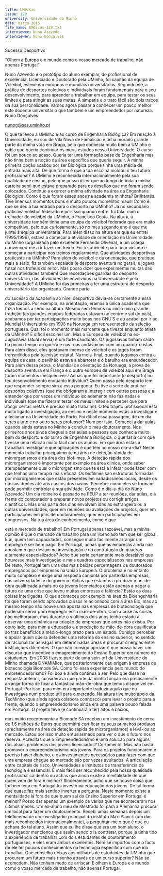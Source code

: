 ```yaml
---
title: UMDicas
issue: 129
university: Universidade do Minho
date: março 2015
file_name: UMdicas-129.txt
interviewee: Nuno Azevedo
interviewer: Nuno Gonçalves
---
```


Sucesso Desportivo

“Olhem a Europa e o mundo como o vosso mercado de trabalho, não apenas Portugal”

Nuno Azevedo
 é o protótipo do aluno exemplar, do
profissional de excelência. Licenciado e Doutorado
pela UMinho, foi capitão da equipa de Voleibol, esteve em europeus e mundiais universitários. Segundo
ele, a prática de desportos coletivos e individuais
foram fundamentais para o seu desenvolvimento,
para aprender a trabalhar em equipa, para testar os
seus limites e para atingir as suas metas. A simpatia
e o trato fácil são dois traços da sua personalidade.
Vamos agora passar a conhecer um pouco melhor
este docente universitário que também é um empreendedor por natureza.
Nuno Gonçalves

nunog@sas.uminho.pt

O que te levou à UMinho e ao curso de Engenharia Biológica?
Em relação à Universidade, eu sou de Vila Nova de
Famalicão e tinha morado grande parte da minha
vida em Braga, pelo que conhecia muito bem a UMinho e sabia que queria continuar os meus estudos
nessa Universidade. O curso foi um pouco ao acaso. Queria ter uma formação base de Engenharia
mas não tinha bem a noção da área específica que
queria seguir. A minha primeira opção acabou por
ser Biológica porque tinha uma média de entrada
mais alta.
De que forma é que a tua escolha moldou o
teu futuro profissional?
A UMinho é reconhecida internacionalmente pela
sua qualidade de ensino, pelo que posso dizer que
ao longo de toda a minha carreira senti que estava
preparado para os desafios que me foram sendo colocados. Continuo a exercer a minha atividade na
área da Engenharia Biológica.
Como é que foram esses anos na academia
minhota?
Brilhantes. Tive imensos momentos bons e muito
poucos momentos maus!
Como é que se deu a tua entrada para o desporto na UMinho?
Já no secundário praticava voleibol federado e por
isso quando entrei fui falar com o treinador de voleibol da UMinho, o Francisco Costa. Na altura, a
universidade também tinha uma equipa de voleibol
federada que era muito competitiva, pelo que curiosamente, só no meu segundo ano é que me juntei
à equipa universitária. Para além disso na altura
em que eu entrei (1995/1996), estava a começar
a atividade de orientação na Universidade do Minho
(organizada pelo excelente Fernando Oliveira), e um
colega convenceu-me a ir fazer um treino. Foi o suficiente para ficar viciado e começar a participar nos
treinos regularmente.
Que atividades desportivas praticaste na
UMinho?
Para além do voleibol e da orientação, que pratiquei
mais a sério, fiz também escalada (e desporto aventura no geral), e jogava futsal nos troféus do reitor.
Mas posso dizer que experimentei muitas das outras
atividades também!
Que recordações guardas do desporto universitário, das atividades desenvolvidas na
Universidade e pela Universidade?
A UMinho foi das primeiras a ter uma estrutura de
desporto universitário tão organizada. Grande parte

do sucesso da academia ao nível desportivo devia-se certamente a essa organização. Por exemplo, na
orientação, eramos a única academia que fazia treinos a sério na altura. Mesmo sem termos no início
uma grande tradição (as grandes equipas federadas
estavam no centro e sul do país), acabamos por ter
participações muito boas nos CNU’S e eu acabei por
ir ao Mundial Universitário em 1998 na Noruega em
representação da seleção portuguesa.
Qual foi o momento mais marcante que tiveste enquanto atleta da UMinho?
É difícil escolher um. Mas o Europeu de voleibol na
ex-Jugoslávia (atual sérvia) é um forte candidato. Os
jugoslavos tinham saído há pouco tempo da guerra e nas ruas andávamos com um guarda-costas.
Para além disso, eles gostavam imenso de voleibol
e os jogos foram transmitidos pela televisão estatal.
Na meia-final, quando jogamos contra a equipa da
casa, o pavilhão estava a abarrotar e o barulho era
ensurdecedor. Para além dessa prova, o Mundial de
orientação da Noruega, a prova de desporto aventura em França e o outro europeu de voleibol aqui em
Braga foram momentos inesquecíveis!
Achas que foi importante (o desporto) no teu
desenvolvimento enquanto indivíduo?
Quem passa pelo desporto tem que responder sempre sim a essa pergunta. Eu tive a sorte de praticar
desportos coletivos (que me obrigaram a interagir
com outras pessoas e a entender que por vezes um
indivíduo isoladamente não faz nada) e individuais
(que me fizeram testar os meus limites e perceber
que para atingir certas metas é preciso muito trabalho).
O teu trajeto profissional está muito ligado à
investigação, ao ensino e neste momento estás a investigar e a lecionar na Universidade
do Porto. Foi difícil essa passagem, de um dia
seres aluno e no outro seres professor?
Nem por isso. Comecei a dar aulas quando ainda
estava no Minho a concluir o meu doutoramento.
Nos primeiros anos ainda cheguei a dar aulas a
pessoas que conhecia muito bem do desporto e do
curso de Engenharia Biológica, o que fazia com que
tivesse uma relação muito fácil com os alunos.
Em que área estás a trabalhar/investigar e
que aplicações é que tem no nosso dia-a-dia?
Neste momento trabalho principalmente na área de
deteção rápida de microrganismos e na área dos
biofilmes. A deteção rápida dos microrganismos é
importante por exemplo na área clinica, onde saber
atempadamente qual o microrganismo que te está a
infetar pode fazer com que tenhas uma terapia mais
eficaz. Os biofilmes são estruturas formadas por microrganismos que estão presentes em variadíssimos
locais, desde os nossos dentes até aos cascos dos
navios. Perceber como eles se formam pode permitir controlar a sua atividade.
Como é o dia-a-dia do Nuno Azevedo?
Um dia rotineiro é passado na FEUP a ter reuniões,
dar aulas, e à frente do computador a preparar novos projetos ou corrigir artigos científicos. Mas uma
parte dos dias envolvem idas ao estrangeiro ou a outras universidades, quer em reuniões ou avaliações
de projetos, quer em participações em júris de doutoramento, quer em participações em congressos.
Na tua área de conhecimento, como é que

está o mercado de
trabalho?
Em Portugal apenas
razoável, mas a minha
opinião é que o mercado de trabalho para um
licenciado tem que ser
global. E aí, quem tem
capacidades, consegue
muito facilmente arranjar um emprego e ser
bem pago.
Em Portugal, achas
que as empresas ainda não apostam o que
deviam na investigação e na contratação
de quadros altamente especializados?
Acho que seria certamente mais desejável
que houvesse mais
investigação e mais quadros especializados nas
empresas. De resto, Portugal tem uma das mais
baixas percentagens de doutorados empregados
por empresas na União Europeia. O problema é no
entanto muito complexo e exige uma resposta conjunta por parte das empresas, das universidades e
do governo.
Achas que estamos a produzir mão-de-obra
qualificada a mais ou os jovens licenciados
estão apenas a pagar a fatura de uma crise
que levou muitas empresas à falência?
Estão as duas coisas interligadas. O que aconteceu
por exemplo na área da Bioengenharia foi que foram
sendo aprovados cursos relacionados com a área
Bio, mas ao mesmo tempo não houve uma aposta
nas empresas de biotecnologia que poderiam servir
para empregar essa mão-de-obra. Com a crise as
coisas não melhoraram, mas durante o s últimos
dois anos tenho estado a observar uma dinâmica
na criação de empresas que antes não existia. Por
outro lado, para mim a educação e a produção de
mão-de-obra qualificada só traz benefícios a médio-longo prazo para um estado. Consigo perceber e
apoiar quem queira defender uma reforma do ensino superior, no sentido de racionalizar as vagas
em determinadas áreas e procurar sinergias entre
instituições diferentes. O que não consigo aprovar
é que possa haver um discurso que incentive o
emagrecimento do Ensino Superior em número de
estudantes.
Em 2008 fizeste parte de uma spin-off da
Universidade do Minho chamada DNAMiMics, que posteriormente deu origem à empresa de biotecnologia Biomode SA. Como foi
essa experiência pelo mundo do empreendedorismo?
Foi boa e ainda continua a ser. Pelo que disse na
resposta anterior, considerava que parte da minha
função era precisamente arranjar forma de fixar a
fantástica mão-de-obra que temos disponível em
Portugal. Por isso, para mim era importante traduzir
aquilo que eu investigava num produto útil para o
mercado. Na altura tive muito apoio da TecMinho
(que ainda agora colabora connosco) para levar o
projeto para a frente, quando o empreendedorismo
ainda era uma palavra pouco falada em Portugal.
O projeto teve (e continuará a ter) altos e baixos,

mas muito recentemente a Biomode SA recebeu um
investimento de cerca de 1.6 milhões de Euros que
permitirá certificar os seus primeiros produtos (precisamente na área da deteção rápida de microrganismos) e levá-los ao mercado. Estou por isso muito
entusiasmado para ver o que o futuro nos reserva.
Acreditas que o Empreendedorismo é uma
solução para alguns dos atuais problemas
dos jovens licenciados?
Certamente. Mas não basta promover o empreendedorismo nos jovens. Para os projetos funcionarem
é preciso haver dinheiro, e os investimentos necessários para fazer com que uma empresa chegue
ao mercado são por vezes avultados. A articulação
entre capitais de risco, Universidades e institutos de
transferência de tecnologia é essencial.
É mais fácil ser reconhecido pela nossa qualidade profissional cá dentro ou achas que
ainda existe a mentalidade de que quem vem
de fora é melhor?
Sinceramente, acho que se houve coisa que foi
bem feita em Portugal foi investir na educação dos
jovens. De tal forma que quase faz mais sentido inverter a pergunta. Neste momento existe a mentalidade lá fora de que quem sai do Ensino Superior em
Portugal é melhor? Posso dar apenas um exemplo
de vários que me aconteceram nos últimos meses.
Um ex-aluno meu de Mestrado foi para a Alemanha
procurar um local para fazer um doutoramento.
Recebi umas semanas depois um telefonema de
um investigador principal do instituto Max-Planck
(um dos mais reconhecidos internacionalmente), a
perguntar-me o que é que eu achava do tal aluno.
Assim que eu lhe disse que era um bom aluno, o
investigador mencionou que assim sendo o ia contratar, porque já tinha tido a experiência de trabalhar
com dois estudantes de doutoramento portugueses,
e eles eram ambos excelentes. Nem se importou
com o facto de ele ter poucos conhecimentos na
tecnologia específica com que iria trabalhar.
Que conselho deixas aos milhares de estudantes da UMinho que procuram um futuro
mais risonho através de um curso superior?
Não se acomodem. Não tenham medo de arriscar. E
olhem a Europa e o mundo como o vosso mercado
de trabalho, não apenas Portugal.



